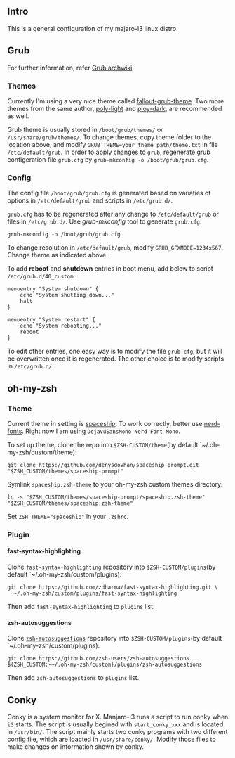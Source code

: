 Intro
-----
This is a general configuration of my majaro-i3 linux distro.

Grub
----
For further information, refer [Grub archwiki](https://wiki.archlinux.org/index.php/GRUB).

### Themes
Currently I'm using a very nice theme called [fallout-grub-theme](https://github.com/shvchk/fallout-grub-theme). Two more themes from the same author, [poly-light](https://github.com/shvchk/poly-light) and [ploy-dark](https://github.com/shvchk/poly-dark), are recommended as well.

Grub theme is usually stored in `/boot/grub/themes/` or `/usr/share/grub/themes/`. To change themes, copy theme folder to the location above, and modify `GRUB_THEME=your_theme_path/theme.txt` in file `/etc/default/grub`. In order to apply changes to `grub`, regenerate grub configeration file `grub.cfg` by `grub-mkconfig -o /boot/grub/grub.cfg`.

### Config
The config file `/boot/grub/grub.cfg` is generated based on variaties of options in `/etc/default/grub` and scripts in `/etc/grub.d/`.

`grub.cfg` has to be regenerated after any change to `/etc/default/grub` or files in `/etc/grub.d/`. Use _grub-mkconfig_ tool to generate `grub.cfg`:

```
grub-mkconfig -o /boot/grub/grub.cfg
```

To change resolution in `/etc/default/grub`, modify `GRUB_GFXMODE=1234x567`. Change theme as indicated above.

To add __reboot__ and __shutdown__ entries in boot menu, add below to script `/etc/grub.d/40_custom`:

```
menuentry "System shutdown" {
    echo "System shutting down..."
    halt
}

menuentry "System restart" {
    echo "System rebooting..."
    reboot
}
```

To edit other entries, one easy way is to modify the file `grub.cfg`, but it will be overwritten once it is regenerated. The other choice is to modify scripts in `/etc/grub.d/`.

oh-my-zsh
---------

### Theme
Current theme in setting is [spaceship](https://github.com/denysdovhan/spaceship-prompt). To work correctly, better use [nerd-fonts](https://github.com/ryanoasis/nerd-fonts). Right now I am using `DejaVuSansMono Nerd Font Mono`.

To set up theme, clone the repo into `$ZSH-CUSTOM/theme`(by default `~/.oh-my-zsh/custom/theme):

```
git clone https://github.com/denysdovhan/spaceship-prompt.git "$ZSH_CUSTOM/themes/spaceship-prompt"
```

Symlink `spaceship.zsh-theme` to your oh-my-zsh custom themes directory:

```
ln -s "$ZSH_CUSTOM/themes/spaceship-prompt/spaceship.zsh-theme" "$ZSH_CUSTOM/themes/spaceship.zsh-theme"
```

Set `ZSH_THEME="spaceship"` in your `.zshrc`.

### Plugin
#### fast-syntax-highlighting
Clone [`fast-syntax-highlighting`](https://github.com/zdharma/fast-syntax-highlighting) repository into `$ZSH-CUSTOM/plugins`(by default `~/.oh-my-zsh/custom/plugins):


```
git clone https://github.com/zdharma/fast-syntax-highlighting.git \
  ~/.oh-my-zsh/custom/plugins/fast-syntax-highlighting
```

Then add `fast-syntax-highlighting` to `plugins` list.

#### zsh-autosuggestions
Clone [`zsh-autosuggestions`](https://github.com/zsh-users/zsh-autosuggestions) repository into `$ZSH-CUSTOM/plugins`(by default `~/.oh-my-zsh/custom/plugins):

```
git clone https://github.com/zsh-users/zsh-autosuggestions ${ZSH_CUSTOM:-~/.oh-my-zsh/custom}/plugins/zsh-autosuggestions
```

Then add `zsh-autosuggestions` to `plugins` list.

Conky
-----
Conky is a system monitor for X. Manjaro-i3 runs a script to run conky when `i3` starts. The script is usually begined with `start_conky_xxx` and is located in `/usr/bin/`. The script mainly starts two conky programs with two different config file, which are loacted in `/usr/share/conky/`. Modify those files to make changes on information shown by conky.
